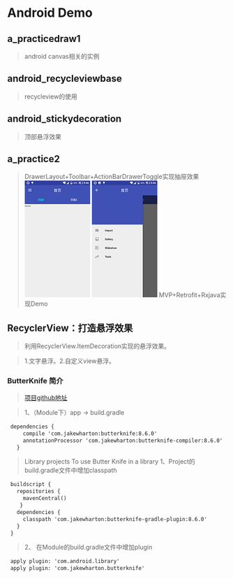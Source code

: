 # Android Demo

## a_practicedraw1
  > android canvas相关的实例
  
## android_recycleviewbase
  > recycleview的使用
  
## android_stickydecoration 
  > 顶部悬浮效果
  
## a_practice2
  > DrawerLayout+Toolbar+ActionBarDrawerToggle实现抽屉效果
    ![](https://github.com/xueyeqing/Android/blob/master/a_practice2/src/main/res/drawable/a.png)
    ![](https://github.com/xueyeqing/Android/blob/master/a_practice2/src/main/res/drawable/b.png)
  > MVP+Retrofit+Rxjava实现Demo

## RecyclerView：打造悬浮效果
  > 利用RecyclerView.ItemDecoration实现的悬浮效果。
  
  > 1.文字悬浮。2.自定义view悬浮。
  

  
### ButterKnife 简介
  > [项目github地址](https://github.com/JakeWharton/butterknife)
  
  > 1、（Module下）app -> build.gradle 
  ```
   dependencies {
       compile 'com.jakewharton:butterknife:8.6.0'
       annotationProcessor 'com.jakewharton:butterknife-compiler:8.6.0'
     }
   ```
   
  > Library projects To use Butter Knife in a library 
  1、Project的build.gradle文件中增加classpath
  ```
   buildscript {
     repositories {
       mavenCentral()
      }
     dependencies {
       classpath 'com.jakewharton:butterknife-gradle-plugin:8.6.0'
     }
   }
  ```
  
 >2、 在Module的build.gradle文件中增加plugin
 ```
  apply plugin: 'com.android.library'
  apply plugin: 'com.jakewharton.butterknife'
 ```

